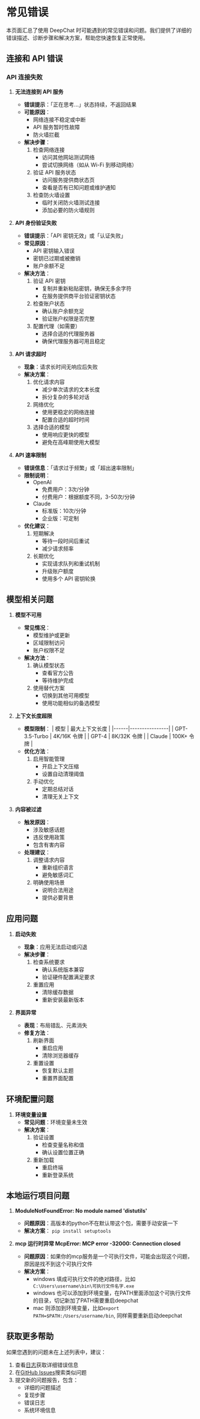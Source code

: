 # 常见错误

本页面汇总了使用 DeepChat 时可能遇到的常见错误和问题。我们提供了详细的错误描述、诊断步骤和解决方案，帮助您快速恢复正常使用。

## 连接和 API 错误

### API 连接失败

1. **无法连接到 API 服务**
   - **错误提示**：「正在思考...」状态持续，不返回结果
   - **可能原因**：
     - 网络连接不稳定或中断
     - API 服务暂时性故障
     - 防火墙拦截
   - **解决步骤**：
     1. 检查网络连接
        - 访问其他网站测试网络
        - 尝试切换网络（如从 Wi-Fi 到移动网络）
     2. 验证 API 服务状态
        - 访问服务提供商状态页
        - 查看是否有已知问题或维护通知
     3. 检查防火墙设置
        - 临时关闭防火墙测试连接
        - 添加必要的防火墙规则

2. **API 身份验证失败**
   - **错误提示**：「API 密钥无效」或「认证失败」
   - **常见原因**：
     - API 密钥输入错误
     - 密钥已过期或被撤销
     - 账户余额不足
   - **解决方法**：
     1. 验证 API 密钥
        - 复制并重新粘贴密钥，确保无多余字符
        - 在服务提供商平台验证密钥状态
     2. 检查账户状态
        - 确认账户余额充足
        - 验证账户权限是否完整
     3. 配置代理（如需要）
        - 选择合适的代理服务器
        - 确保代理服务器可用且稳定

3. **API 请求超时**
   - **现象**：请求长时间无响应后失败
   - **解决方案**：
     1. 优化请求内容
        - 减少单次请求的文本长度
        - 拆分复杂的多轮对话
     2. 网络优化
        - 使用更稳定的网络连接
        - 配置合适的超时时间
     3. 选择合适的模型
        - 使用响应更快的模型
        - 避免在高峰期使用大模型

4. **API 速率限制**
   - **错误信息**：「请求过于频繁」或「超出速率限制」
   - **限制说明**：
     - OpenAI
       - 免费用户：3次/分钟
       - 付费用户：根据额度不同，3-50次/分钟
     - Claude
       - 标准版：10次/分钟
       - 企业版：可定制
   - **优化建议**：
     1. 短期解决
        - 等待一段时间后重试
        - 减少请求频率
     2. 长期优化
        - 实现请求队列和重试机制
        - 升级账户额度
        - 使用多个 API 密钥轮换

## 模型相关问题

1. **模型不可用**
   - **常见情况**：
     - 模型维护或更新
     - 区域限制访问
     - 账户权限不足
   - **解决方法**：
     1. 确认模型状态
        - 查看官方公告
        - 等待维护完成
     2. 使用替代方案
        - 切换到其他可用模型
        - 使用功能相似的备选模型

2. **上下文长度超限**
   - **模型限制**：
     | 模型 | 最大上下文长度 |
     |------|----------------|
     | GPT-3.5-Turbo | 4K/16K 令牌 |
     | GPT-4 | 8K/32K 令牌 |
     | Claude | 100K+ 令牌 |
   - **优化方法**：
     1. 启用智能管理
        - 开启上下文压缩
        - 设置自动清理阈值
     2. 手动优化
        - 定期总结对话
        - 清理无关上下文

3. **内容被过滤**
   - **触发原因**：
     - 涉及敏感话题
     - 违反使用政策
     - 包含有害内容
   - **处理建议**：
     1. 调整请求内容
        - 重新组织语言
        - 避免敏感词汇
     2. 明确使用场景
        - 说明合法用途
        - 提供必要背景

## 应用问题

1. **启动失败**
   - **现象**：应用无法启动或闪退
   - **解决步骤**：
     1. 检查系统要求
        - 确认系统版本兼容
        - 验证硬件配置满足要求
     2. 重置应用
        - 清除缓存数据
        - 重新安装最新版本

2. **界面异常**
   - **表现**：布局错乱、元素消失
   - **修复方法**：
     1. 刷新界面
        - 重启应用
        - 清除浏览器缓存
     2. 重置设置
        - 恢复默认主题
        - 重置界面配置

## 环境配置问题

1. **环境变量设置**
   - **常见问题**：环境变量未生效
   - **解决方案**：
     1. 验证设置
        - 检查变量名称和值
        - 确认设置位置正确
     2. 重新加载
        - 重启终端
        - 重新登录系统

## 本地运行项目问题

1. **ModuleNotFoundError: No module named 'distutils'**
    - **问题原因**：高版本的python不在默认带这个包，需要手动安装一下
    - **解决方案**：
      `pip install setuptools`

2. **mcp 运行时异常 McpError: MCP error -32000: Connection closed**
    - **问题原因**：如果你的mcp服务是一个可执行文件，可能会出现这个问题，原因是找不到这个可执行文件
    - **解决方案**：
      - windows 填成可执行文件的绝对路径，比如`C:\Users\username\bin\可执行文件名字.exe`
      - windows 也可以添加到环境变量，在PATH里面添加这个可执行文件的目录，切记新加了PATH需要重启deepchat
      - mac 则添加到环境变量，比如`export PATH=$PATH:/Users/username/bin`, 同样需要重新启动deepchat

## 获取更多帮助

如果您遇到的问题未在上述列表中，建议：

1. 查看[日志](./logs.md)获取详细错误信息
2. 在[GitHub Issues](https://github.com/thinkinai/deepchat/issues)搜索类似问题
3. 提交新的问题报告，包含：
   - 详细的问题描述
   - 复现步骤
   - 错误日志
   - 系统环境信息
